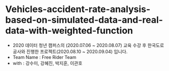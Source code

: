 # Vehicles-accident-rate-analysis-based-on-simulated-data-and-real-data-with-weighted-function
 + 2020 데이터 청년 캠퍼스의 (2020.07.06 ~ 2020.08.07) 교육 수강 후 한국도로공사와 진행한 프로젝트(2020.08.10 ~ 2020.09.04) 입니다.
 + Team Name : Free Rider Team
 + with : 강수미, 강혜진, 박지훈, 이관호
